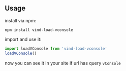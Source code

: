## Usage

install via npm:

```shell
npm install vind-load-vconsole
```

import and use it:

```js
import loadVConsole from 'vind-load-vconsole'
loadVConsole()
```

now you can see it in your site if url has query `vConsole`
